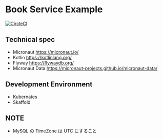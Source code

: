 # Book Service Example

[![CircleCI](https://circleci.com/gh/xirc/example-micronaut-bookman.svg?style=shield)](https://circleci.com/gh/xirc/example-micronaut-bookman)

## Technical spec
* Micronaut <https://micronaut.io/>
* Kotlin <https://kotlinlang.org/>
* Flyway <https://flywaydb.org/>
* Micronaut Data <https://micronaut-projects.github.io/micronaut-data/>

## Development Environment
* Kubernates
* Skaffold

## NOTE

* MySQL の TimeZone は UTC にすること